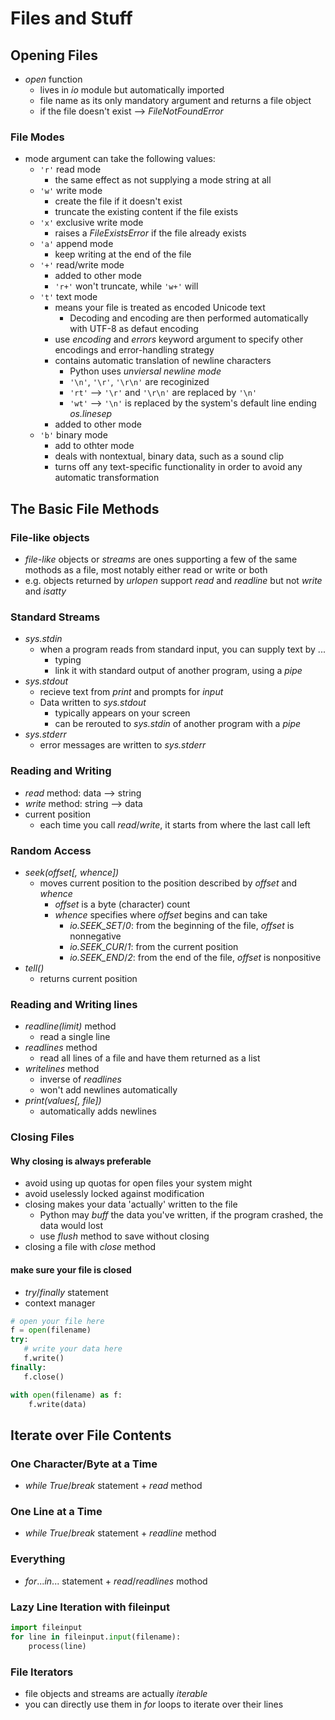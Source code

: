 # Files and Stuff

## Opening Files

- *open* function
  - lives in *io* module but automatically imported
  - file name as its only mandatory argument and returns a file object
  - if the file doesn't exist --> *FileNotFoundError*

### File Modes

- mode argument can take the following values:
  - `'r'` read mode
    - the same effect as not supplying a mode string at all
  - `'w'` write mode
    - create the file if it doesn't exist
    - truncate the existing content if the file exists
  - `'x'` exclusive write mode
    - raises a *FileExistsError* if the file already exists
  - `'a'` append mode
    - keep writing at the end of the file
  - `'+'` read/write mode
    - added to other mode
    - `'r+'` won't truncate, while `'w+'` will
  - `'t'` text mode
    - means your file is treated as encoded Unicode text
      - Decoding and encoding are then performed automatically with UTF-8 as defaut encoding
    - use *encoding* and *errors* keyword argument to specify other encodings and error-handling strategy
    - contains automatic translation of newline characters
      - Python uses *unviersal newline mode*
      - `'\n'`, `'\r'`, `'\r\n'` are recoginized
      - `'rt'` --> `'\r'` and `'\r\n'` are replaced by `'\n'`
      - `'wt'` --> `'\n'` is replaced by the system's default line ending *os.linesep*
    - added to other mode
  - `'b'` binary mode
    - add to othter mode
    - deals with nontextual, binary data, such as a sound clip
    - turns off any text-specific functionality in order to avoid any automatic transformation

## The Basic File Methods

### File-like objects

- *file-like* objects or *streams* are ones supporting a few of the same mothods as a file, most notably either read or write or both
- e.g. objects returned by *urlopen* support *read* and *readline* but not *write* and *isatty*

### Standard Streams

- *sys.stdin*
  - when a program reads from standard input, you can supply text by ...
    - typing
    - link it with standard output of another program, using a *pipe*
- *sys.stdout*
  - recieve text from *print* and prompts for *input*
  - Data written to *sys.stdout*
    - typically appears on your screen
    - can be rerouted to *sys.stdin* of another program with a *pipe*
- *sys.stderr*
  - error messages are written to *sys.stderr*

### Reading and Writing

- *read* method: data --> string
- *write* method: string --> data
- current position
  - each time you call *read*/*write*, it starts from where the last call left

### Random Access

- *seek(offset[, whence])*
  - moves current position to the position described by *offset* and *whence*
    - *offset* is a byte (character) count
    - *whence* specifies where *offset* begins and can take
      - *io.SEEK_SET*/*0*: from the beginning of the file, *offset* is nonnegative
      - *io.SEEK_CUR*/*1*: from the current position
      - *io.SEEK_END*/*2*: from the end of the file, *offset* is nonpositive
- *tell()*
  - returns current position

### Reading and Writing lines

- *readline(limit)* method
  - read a single line
- *readlines* method
  - read all lines of a file and have them returned as a list
- *writelines* method
  - inverse of *readlines*
  - won't add newlines automatically
- *print(values[, file])*
  - automatically adds newlines

### Closing Files

#### Why closing is always preferable

- avoid using up quotas for open files your system might
- avoid uselessly locked against modification
- closing makes your data 'actually' written to the file
  - Python may *buff* the data you've written, if the program crashed, the data would lost
  - use *flush* method to save without closing
- closing a file with *close* method

#### make sure your file is closed

- *try*/*finally* statement
- context manager

 ```python
# open your file here
f = open(filename)
try:
    # write your data here
    f.write()
finally:
    f.close()
 ```

```python
with open(filename) as f:
    f.write(data)

```

## Iterate over File Contents

### One Character/Byte at a Time

- *while* *True*/*break* statement + *read* method

### One Line at a Time

- *while* *True*/*break* statement + *readline* method

### Everything

- *for*...*in*... statement + *read*/*readlines* mothod

### Lazy Line Iteration with fileinput

```python
import fileinput
for line in fileinput.input(filename):
    process(line)

```

### File Iterators

- file objects and streams are actually *iterable*
- you can directly use them in *for* loops to iterate over their lines

